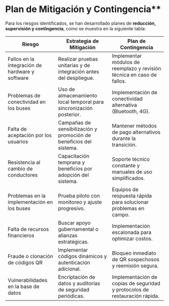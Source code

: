 # Plan de Mitigación y Contingencia**  
Para los riesgos identificados, se han desarrollado planes de **reducción, supervisión y contingencia**, como se muestra en la siguiente tabla:  

| **Riesgo** | **Estrategia de Mitigación** | **Plan de Contingencia** |
|------------|----------------------------|-------------------------|
| Fallos en la integración de hardware y software | Realizar pruebas unitarias y de integración antes del despliegue. | Implementar módulos de reemplazo y revisión técnica en caso de fallos. |
| Problemas de conectividad en los buses | Uso de almacenamiento local temporal para sincronización posterior. | Implementación de conectividad alternativa (Bluetooth, 4G). |
| Falta de aceptación por los usuarios | Campañas de sensibilización y promoción de beneficios del sistema. | Mantener métodos de pago alternativos durante la transición. |
| Resistencia al cambio de conductores | Capacitación temprana y beneficios por adopción del sistema. | Soporte técnico constante y manuales de uso simplificados. |
| Problemas en la implementación en los buses | Prueba piloto con monitoreo y ajuste progresivo. | Equipos de respuesta rápida para solucionar problemas en campo. |
| Falta de recursos financieros | Buscar apoyo gubernamental o alianzas estratégicas. | Implementación escalonada para optimizar costos. |
| Fraude o clonación de códigos QR | Implementar códigos dinámicos y autenticación adicional. | Bloqueo inmediato de QR sospechosos y reemisión segura. |
| Vulnerabilidades en la base de datos | Encriptación de datos y auditorías de seguridad periódicas. | Implementación de copias de seguridad y protocolos de restauración rápida. |